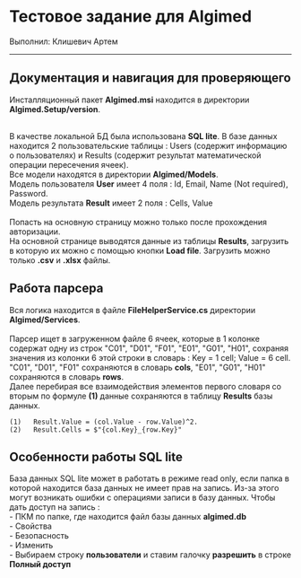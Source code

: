 # Тестовое задание для Algimed
Выполнил: Клишевич Артем<br>

<hr>
<h2>Документация и навигация для проверяющего</h2>
Инсталляционный пакет <b>Algimed.msi</b> находится в директории <b>Algimed.Setup/version</b>.<br><br>

В качестве локальной БД была использована <b>SQL lite</b>. В базе данных находится 2 пользовательские таблицы : Users (содержит информацию о пользователях) и Results (содержит результат математической операции пересечения ячеек).
<br>Все модели находятся в директории <b>Algimed/Models</b>.<br>
Модель пользователя <b>User</b> имеет 4 поля : Id, Email, Name (Not required), Password. <br>
Модель результата <b>Result</b> имеет 2 поля : Cells, Value<br><br>
Попасть на основную страницу можно только после прохождения авторизации. <br>
На основной странице выводятся данные из таблицы <b>Results</b>, загрузить в которую их можно с помощью кнопки <b>Load file</b>. Загрузить можно только <b>.csv</b> и <b>.xlsx</b> файлы. 


<h2>Работа парсера</h2>
Вся логика находится в файле <b>FileHelperService.cs</b> директории <b>Algimed/Services</b>.<br><br>
Парсер ищет в загруженном файле 6 ячеек, которые в 1 колонке содержат одну из строк "C01", "D01", "F01", "E01", "G01", "H01", сохраняя значения из колонки 6 этой строки в словарь : Key = 1 cell; Value = 6 cell.<br>
"C01", "D01", "F01" сохраняются в словарь <b>cols</b>,
"E01", "G01", "H01" сохраняются в словарь <b>rows</b>.<br> 
Далее перебирая все взаимодействия элементов первого словаря со вторым по формуле <b>(1)</b> 
данные сохраняются в таблицу <b>Results</b> базы данных.

```commandline
(1)   Result.Value = (col.Value - row.Value)^2.
(2)   Result.Cells = $"{col.Key}_{row.Key}"
```

<h2>Особенности работы SQL lite</h2>
База данных SQL lite может в работать в режиме read only, если папка в которой находится база данных не имеет прав на запись. Из-за этого могут возникать ошибки с операциями записи в базу данных. Чтобы дать доступ на запись :<br>
- ПКМ по папке, где находится файл базы данных <b>algimed.db</b><br>- Свойства <br>- Безопасность <br>- Изменить <br>- Выбираем строку <b>пользователи</b> и ставим галочку <b>разрешить</b> в строке <b>Полный доступ</b> 
